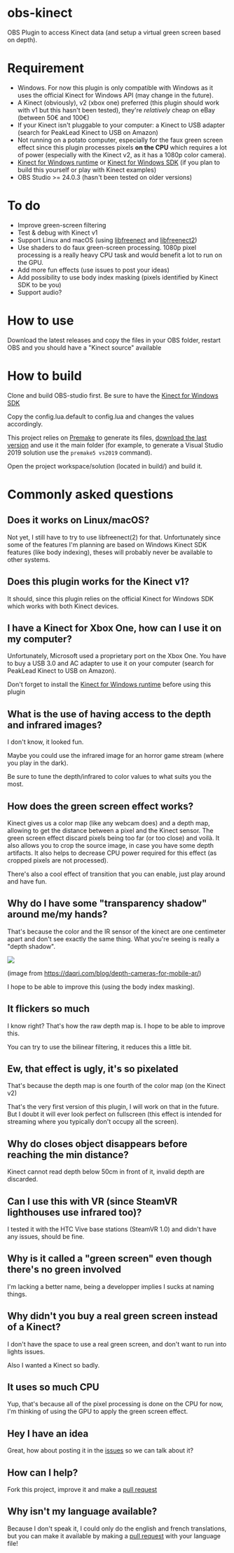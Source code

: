 # obs-kinect

OBS Plugin to access Kinect data (and setup a virtual green screen based on depth).

# Requirement

- Windows. For now this plugin is only compatible with Windows as it uses the official Kinect for Windows API (may change in the future).
- A Kinect (obviously), v2 (xbox one) preferred (this plugin should work with v1 but this hasn't been tested), they're *relatively* cheap on eBay (between 50€ and 100€)
- If your Kinect isn't pluggable to your computer: a Kinect to USB adapter (search for PeakLead Kinect to USB on Amazon)
- Not running on a potato computer, especially for the faux green screen effect since this plugin processes pixels **on the CPU** which requires a lot of power (especially with the Kinect v2, as it has a 1080p color camera).
- [Kinect for Windows runtime](https://www.microsoft.com/en-us/download/details.aspx?id=44559) or [Kinect for Windows SDK](https://www.microsoft.com/en-us/download/details.aspx?id=44561) (if you plan to build this yourself or play with Kinect examples)
- OBS Studio >= 24.0.3 (hasn't been tested on older versions)

# To do

- Improve green-screen filtering
- Test & debug with Kinect v1
- Support Linux and macOS (using [libfreenect](https://github.com/OpenKinect/libfreenect) and [libfreenect2](https://github.com/OpenKinect/libfreenect2))
- Use shaders to do faux green-screen processing. 1080p pixel processing is a really heavy CPU task and would benefit a lot to run on the GPU.
- Add more fun effects (use issues to post your ideas)
- Add possibility to use body index masking (pixels identified by Kinect SDK to be you)
- Support audio?

# How to use

Download the latest releases and copy the files in your OBS folder, restart OBS and you should have a "Kinect source" available

# How to build

Clone and build OBS-studio first.
Be sure to have the [Kinect for Windows SDK](https://www.microsoft.com/en-us/download/details.aspx?id=44561)

Copy the config.lua.default to config.lua and changes the values accordingly.

This project relies on [Premake](https://github.com/premake/premake-core) to generate its files, [download the last version](https://github.com/premake/premake-core/releases) and use it the main folder (for example, to generate a Visual Studio 2019 solution use the `premake5 vs2019` command).

Open the project workspace/solution (located in build/<actionfolder>) and build it.

# Commonly asked questions

## Does it works on Linux/macOS?

Not yet, I still have to try to use libfreenect(2) for that.
Unfortunately since some of the features I'm planning are based on Windows Kinect SDK features (like body indexing), theses will probably never be available to other systems.

## Does this plugin works for the Kinect v1?

It should, since this plugin relies on the official Kinect for Windows SDK which works with both Kinect devices.

## I have a Kinect for Xbox One, how can I use it on my computer?

Unfortunately, Microsoft used a proprietary port on the Xbox One. You have to buy a USB 3.0 and AC adapter to use it on your computer (search for PeakLead Kinect to USB on Amazon).

Don't forget to install the [Kinect for Windows runtime](https://www.microsoft.com/en-us/download/details.aspx?id=44559) before using this plugin

## What is the use of having access to the depth and infrared images?

I don't know, it looked fun.

Maybe you could use the infrared image for an horror game stream (where you play in the dark).

Be sure to tune the depth/infrared to color values to what suits you the most.

## How does the green screen effect works?

Kinect gives us a color map (like any webcam does) and a depth map, allowing to get the distance between a pixel and the Kinect sensor.
The green screen effect discard pixels being too far (or too close) and voilà.
It also allows you to crop the source image, in case you have some depth artifacts. It also helps to decrease CPU power required for this effect (as cropped pixels are not processed).

There's also a cool effect of transition that you can enable, just play around and have fun.

## Why do I have some "transparency shadow" around me/my hands?

That's because the color and the IR sensor of the kinect are one centimeter apart and don't see exactly the same thing. What you're seeing is really a "depth shadow".

![](https://images.ctfassets.net/rf6r9wh4bnrh/1iq47o4qO2cUioS6eksIYa/55d9375728c295b944bbeae2998f22c5/Single-OcclusionShadows-v2.png)

(image from https://daqri.com/blog/depth-cameras-for-mobile-ar/)

I hope to be able to improve this (using the body index masking).

## It flickers so much

I know right? That's how the raw depth map is. I hope to be able to improve this.

You can try to use the bilinear filtering, it reduces this a little bit.

## Ew, that effect is ugly, it's so pixelated

That's because the depth map is one fourth of the color map (on the Kinect v2)

That's the very first version of this plugin, I will work on that in the future. But I doubt it will ever look perfect on fullscreen (this effect is intended for streaming where you typically don't occupy all the screen).

## Why do closes object disappears before reaching the min distance?

Kinect cannot read depth below 50cm in front of it, invalid depth are discarded.

## Can I use this with VR (since SteamVR lighthouses use infrared too)?

I tested it with the HTC Vive base stations (SteamVR 1.0) and didn't have any issues, should be fine.

## Why is it called a "green screen" even though there's no green involved

I'm lacking a better name, being a developper implies I sucks at naming things.

## Why didn't you buy a real green screen instead of a Kinect?

I don't have the space to use a real green screen, and don't want to run into lights issues.

Also I wanted a Kinect so badly.

## It uses so much CPU

Yup, that's because all of the pixel processing is done on the CPU for now, I'm thinking of using the GPU to apply the green screen effect.

## Hey I have an idea

Great, how about posting it in the [issues](https://github.com/SirLynix/obs-kinect/issues) so we can talk about it?

## How can I help?

Fork this project, improve it and make a [pull request](https://github.com/SirLynix/obs-kinect/pulls)

## Why isn't my language available?

Because I don't speak it, I could only do the english and french translations, but you can make it available by making a [pull request](https://github.com/SirLynix/obs-kinect/pulls) with your language file!

